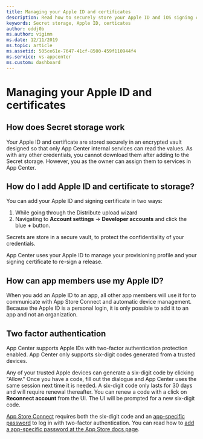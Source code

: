 ```yaml
---
title: Managing your Apple ID and certificates
description: Read how to securely store your Apple ID and iOS signing certificate in App Center.
keywords: Secret storage, Apple ID, certicates
author: oddj0b
ms.author: vigimm
ms.date: 12/11/2019
ms.topic: article
ms.assetid: 505ce61e-7647-41cf-8500-459f110944f4
ms.service: vs-appcenter
ms.custom: dashboard
---
```


# Managing your Apple ID and certificates

## How does Secret storage work

Your Apple ID and certificate are stored securely in an encrypted vault designed so that only App Center internal services can read the values. As with any other credentials, you cannot download them after adding to the Secret storage. However, you as the owner can assign them to services in App Center.

## How do I add Apple ID and certificate to storage?

You can add your Apple ID and signing certificate in two ways:

1. While going through the Distribute upload wizard
2. Navigating to **Account settings** -> **Developer accounts**  and click the blue **+** button. 

Secrets are store in a secure vault, to protect the confidentiality of your credentials.

App Center uses your Apple ID to manage your provisioning profile and your signing certificate to re-sign a release.

## How can app members use my Apple ID?

When you add an Apple ID to an app, all other app members will use it for to communicate with App Store Connect and automatic device management. Because the Apple ID is a personal login, it is only possible to add it to an app and not an organization.

## Two factor authentication

App Center supports Apple IDs with two-factor authentication protection enabled. App Center only supports six-digit codes generated from a trusted devices.

Any of your trusted Apple devices can generate a six-digit code by clicking "Allow." Once you have a code, fill out the dialogue and App Center uses the same session next time it is needed. A six-digit code only lasts for 30 days and will require renewal thereafter. You can renew a code with a click on **Reconnect account** from the UI. The UI will be prompted for a new six-digit code.

[App Store Connect](https://appstoreconnect.apple.com/login) requires both the six-digit code and an [app-specific password](https://support.apple.com/en-us/HT204397) to log in with two-factor authentication. You can read how to [add a app-specific password at the App Store docs page](~/distribution/stores/apple.md#adding-two-factor-authentication).
